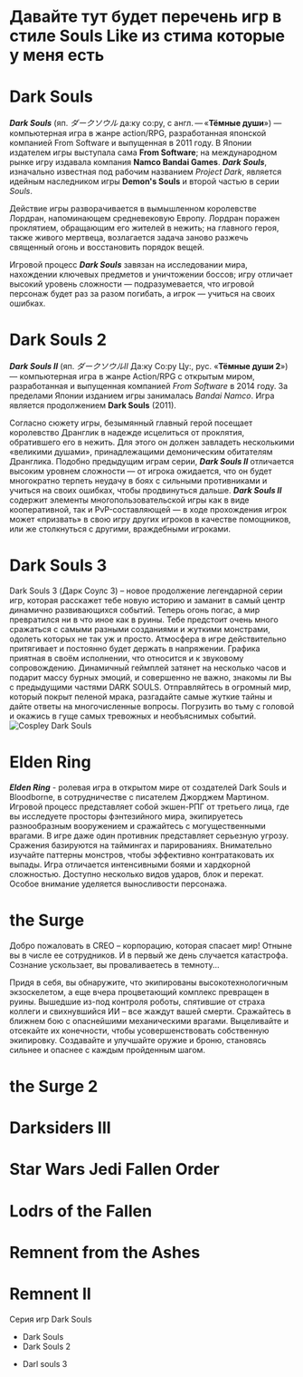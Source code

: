 # Давайте тут будет перечень игр в стиле Souls Like из стима которые у меня есть

# Dark Souls
***Dark Souls*** (яп. *ダークソウル* да:ку со:ру, с англ. — «**Тёмные души**») — компьютерная игра в жанре action/RPG, разработанная японской компанией From Software и выпущенная в 2011 году. В Японии издателем игры выступала сама **From Software**; на международном рынке игру издавала компания __Namco Bandai Games__. ***Dark Souls***, изначально известная под рабочим названием _Project Dark_, является идейным наследником игры **Demon's Souls** и второй частью в серии _Souls_.

Действие игры разворачивается в вымышленном королевстве Лордран, напоминающем средневековую Европу. Лордран поражен проклятием, обращающим его жителей в нежить; на главного героя, также живого мертвеца, возлагается задача заново разжечь священный огонь и восстановить порядок вещей. 

Игровой процесс ***Dark Souls*** завязан на исследовании мира, нахождении ключевых предметов и уничтожении боссов; игру отличает высокий уровень сложности — подразумевается, что игровой персонаж будет раз за разом погибать, а игрок — учиться на своих ошибках.

# Dark Souls 2

***Dark Souls II*** (яп. *ダークソウルII* Да:ку Со:ру Цу:, рус. «**Тёмные души 2**») — компьютерная игра в жанре Action/RPG с открытым миром, разработанная и выпущенная компанией *From Software* в 2014 году. За пределами Японии изданием игры занималась *Bandai Namco*. Игра является продолжением **Dark Souls** (2011).

Согласно сюжету игры, безымянный главный герой посещает королевство Дранглик в надежде исцелиться от проклятия, обратившего его в нежить. Для этого он должен завладеть несколькими «великими душами», принадлежащими демоническим обитателям Дранглика. Подобно предыдущим играм серии, ***Dark Souls II*** отличается высоким уровнем сложности — от игрока ожидается, что он будет многократно терпеть неудачу в боях с сильными противниками и учиться на своих ошибках, чтобы продвинуться дальше. ***Dark Souls II*** содержит элементы многопользовательской игры как в виде кооперативной, так и PvP-составляющей — в ходе прохождения игрок может «призвать» в свою игру других игроков в качестве помощников, или же столкнуться с другими, враждебными игроками.

# Dark Souls 3
Dark Souls 3 (Дарк Соулс 3) – новое продолжение легендарной серии игр, которая расскажет тебе новую историю и заманит в самый центр динамично развивающихся событий. Теперь огонь погас, а мир превратился ни в что иное как в руины. Тебе предстоит очень много сражаться с самыми разными созданиями и жуткими монстрами, одолеть которых не так уж и просто. Атмосфера в игре действительно притягивает и постоянно будет держать в напряжении. Графика приятная в своём исполнении, что относится и к звуковому сопровождению. Динамичный геймплей затянет на несколько часов и подарит массу бурных эмоций, и совершенно не важно, знакомы ли Вы с предыдущими частями DARK SOULS. Отправляйтесь в огромный мир, который покрыт пеленой мрака, разгадайте самые жуткие тайны и дайте ответы на многочисленные вопросы. Погрузить во тьму с головой и окажись в гуще самых тревожных и необъяснимых событий.
![Cospley Dark Souls](000555000.jpg)

# Elden Ring
***Elden Ring*** - ролевая игра в открытом мире от создателей Dark Souls и Bloodborne, в сотрудничестве с писателем Джорджем Мартином. Игровой процесс представляет собой экшен-РПГ от третьего лица, где вы исследуете просторы фэнтезийного мира, экипируетесь разнообразным вооружением и сражайтесь с могущественными врагами. В игре даже один противник представляет серьезную угрозу. Сражения базируются на таймингах и парированиях. Внимательно изучайте паттерны монстров, чтобы эффективно контратаковать их выпады. Игра отличается интенсивными боями и хардкорной сложностью. Доступно несколько видов ударов, блок и перекат. Особое внимание уделяется выносливости персонажа.

# the Surge

Добро пожаловать в CREO – корпорацию, которая спасает мир! Отныне вы в числе ее сотрудников. И в первый же день случается катастрофа. Сознание ускользает, вы проваливаетесь в темноту...

Придя в себя, вы обнаружите, что экипированы высокотехнологичным экзоскелетом, а еще вчера процветающий комплекс превращен в руины. Вышедшие из-под контроля роботы, спятившие от страха коллеги и свихнувшийся ИИ – все жаждут вашей смерти.
Сражайтесь в ближнем бою с опаснейшими механическими врагами. Выцеливайте и отсекайте их конечности, чтобы усовершенствовать собственную экипировку. Создавайте и улучшайте оружие и броню, становясь сильнее и опаснее с каждым пройденным шагом.

# the Surge 2
# Darksiders III
# Star Wars Jedi Fallen Order
# Lodrs of the Fallen
# Remnent from the Ashes
# Remnent II


Серия игр Dark Souls
* Dark Souls
* Dark Souls 2
+ Darl souls 3